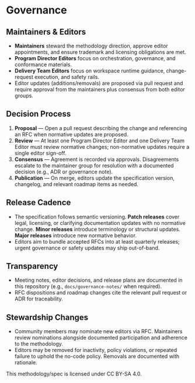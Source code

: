 # Governance

## Maintainers & Editors
- **Maintainers** steward the methodology direction, approve editor appointments, and ensure trademark and licensing obligations are met.
- **Program Director Editors** focus on orchestration, governance, and conformance materials.
- **Delivery Team Editors** focus on workspace runtime guidance, change-request execution, and safety rails.
- Editor updates (additions/removals) are proposed via pull request and require approval from the maintainers plus consensus from both editor groups.

## Decision Process
1. **Proposal** — Open a pull request describing the change and referencing an RFC when normative updates are proposed.
2. **Review** — At least one Program Director Editor and one Delivery Team Editor must review normative changes; non-normative updates require a single editor sign-off.
3. **Consensus** — Agreement is recorded via approvals. Disagreements escalate to the maintainer group for resolution with a documented decision (e.g., ADR or governance note).
4. **Publication** — On merge, editors update the specification version, changelog, and relevant roadmap items as needed.

## Release Cadence
- The specification follows semantic versioning. **Patch releases** cover legal, licensing, or clarifying documentation updates with no normative change. **Minor releases** introduce terminology or structural updates. **Major releases** introduce new normative behavior.
- Editors aim to bundle accepted RFCs into at least quarterly releases; urgent governance or safety updates may ship out-of-band.

## Transparency
- Meeting notes, editor decisions, and release plans are documented in this repository (e.g., `docs/governance-notes/` when required).
- RFC dispositions and roadmap changes cite the relevant pull request or ADR for traceability.

## Stewardship Changes
- Community members may nominate new editors via RFC. Maintainers review nominations alongside documented participation and adherence to the methodology.
- Editors may be removed for inactivity, policy violations, or repeated failure to uphold the no-code policy. Removals are documented with rationale.

This methodology/spec is licensed under CC BY-SA 4.0.
